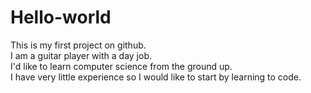 # Hello-world
This is my first project on github.   
I am a guitar player with a day job.  
I'd like to learn computer science from the ground up.  
I have very little experience so I would like to start by learning to code.
